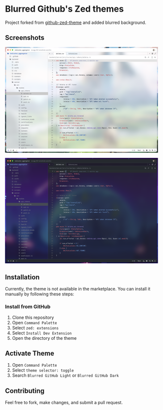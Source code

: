 # Blurred Github's Zed themes

Project forked from [github-zed-theme](https://github.com/PyaeSoneAungRgn/github-zed-theme) and added blurred background.

## Screenshots

![Light Theme](./art/light.png)

![Dark Theme](./art/dark.png)

## Installation

Currently, the theme is not available in the marketplace. You can install it manually by following these steps:

### Install from GitHub

1. Clone this repository
2. Open `Command Palette`
3. Select `zed: extensions`
4. Select `Install Dev Extension`
5. Open the directory of the theme

## Activate Theme

1. Open `Command Palette`
2. Select `theme selector: toggle`
3. Search `Blurred GitHub Light` or `Blurred GitHub Dark`

## Contributing

Feel free to fork, make changes, and submit a pull request.
